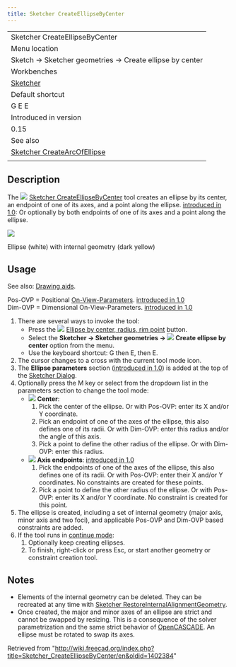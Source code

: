 ```yaml
---
title: Sketcher CreateEllipseByCenter
---
```


|                                                                                           |
| ----------------------------------------------------------------------------------------- |
| Sketcher CreateEllipseByCenter                                                            |
| Menu location                                                                             |
| Sketch → Sketcher geometries → Create ellipse by center                                   |
| Workbenches                                                                               |
| [Sketcher](/Sketcher_Workbench "Sketcher Workbench")                                      |
| Default shortcut                                                                          |
| G E E                                                                                     |
| Introduced in version                                                                     |
| 0.15                                                                                      |
| See also                                                                                  |
| [Sketcher CreateArcOfEllipse](/Sketcher_CreateArcOfEllipse "Sketcher CreateArcOfEllipse") |
|                                                                                           |

## Description

The ![](/images/Sketcher_CreateEllipseByCenter.svg) [Sketcher CreateEllipseByCenter](/Sketcher_CreateEllipseByCenter "Sketcher CreateEllipseByCenter") tool creates an ellipse by its center, an endpoint of one of its axes, and a point along the ellipse. [introduced in 1.0](/Release_notes_1.0 "Release notes 1.0"): Or optionally by both endpoints of one of its axes and a point along the ellipse.

![](/images/Sketcher_CreateEllipseByCenter_Example.png)

Ellipse (white) with internal geometry (dark yellow)

## Usage

See also: [Drawing aids](/Sketcher_Workbench#Drawing_aids "Sketcher Workbench").

Pos-OVP = Positional [On-View-Parameters](/Sketcher_Preferences#General "Sketcher Preferences"). [introduced in 1.0](/Release_notes_1.0 "Release notes 1.0")  
Dim-OVP = Dimensional On-View-Parameters. [introduced in 1.0](/Release_notes_1.0 "Release notes 1.0")

1. There are several ways to invoke the tool:
   - Press the ![](/images/Sketcher_CreateEllipseByCenter.svg) [Ellipse by center, radius, rim point](/Sketcher_CreateEllipseByCenter "Sketcher CreateEllipseByCenter") button.
   - Select the **Sketcher → Sketcher geometries → ![](/images/Sketcher_CreateEllipseByCenter.svg) Create ellipse by center** option from the menu.
   - Use the keyboard shortcut: G then E, then E.
2. The cursor changes to a cross with the current tool mode icon.
3. The **Ellipse parameters** section ([introduced in 1.0](/Release_notes_1.0 "Release notes 1.0")) is added at the top of the [Sketcher Dialog](/Sketcher_Dialog "Sketcher Dialog").
4. Optionally press the M key or select from the dropdown list in the parameters section to change the tool mode:
   - ![](/images/Sketcher_CreateEllipseByCenter.svg) **Center**:
     1. Pick the center of the ellipse. Or with Pos-OVP: enter its X and/or Y coordinate.
     2. Pick an endpoint of one of the axes of the ellipse, this also defines one of its radii. Or with Dim-OVP: enter this radius and/or the angle of this axis.
     3. Pick a point to define the other radius of the ellipse. Or with Dim-OVP: enter this radius.
   - ![](/images/Sketcher_CreateEllipseBy3Points.svg) **Axis endpoints**: [introduced in 1.0](/Release_notes_1.0 "Release notes 1.0")
     1. Pick the endpoints of one of the axes of the ellipse, this also defines one of its radii. Or with Pos-OVP: enter their X and/or Y coordinates. No constraints are created for these points.
     2. Pick a point to define the other radius of the ellipse. Or with Pos-OVP: enter its X and/or Y coordinate. No constraint is created for this point.
5. The ellipse is created, including a set of internal geometry (major axis, minor axis and two foci), and applicable Pos-OVP and Dim-OVP based constraints are added.
6. If the tool runs in [continue mode](/Sketcher_Workbench#Continue_modes "Sketcher Workbench"):
   1. Optionally keep creating ellipses.
   2. To finish, right-click or press Esc, or start another geometry or constraint creation tool.

## Notes

- Elements of the internal geometry can be deleted. They can be recreated at any time with [Sketcher RestoreInternalAlignmentGeometry](/Sketcher_RestoreInternalAlignmentGeometry "Sketcher RestoreInternalAlignmentGeometry").
- Once created, the major and minor axes of an ellipse are strict and cannot be swapped by resizing. This is a consequence of the solver parametrization and the same strict behavior of [OpenCASCADE](/OpenCASCADE "OpenCASCADE"). An ellipse must be rotated to swap its axes.

Retrieved from "<http://wiki.freecad.org/index.php?title=Sketcher_CreateEllipseByCenter/en&oldid=1402384>"
